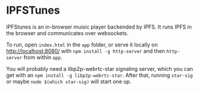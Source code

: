 # IPFSTunes

IPFStunes is an in-browser muisic player backended by IPFS. It runs IPFS in the browser and communicates over websockets.

To run, open `index.html` in the `app` folder, or serve it locally on [http://localhost:8080/](http://localhost:8080/) with `npm install -g http-server` and then `http-server` from within `app`.

You will probably need a libp2p-webrtc-star signaling server, which you can get with an `npm install -g libp2p-webrtc-star`. After that, running `star-sig` or maybe `node $(which star-sig)` will start one up.

